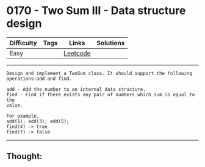 # 0170 - Two Sum III - Data structure design

Difficulty  | Tags | Links | Solutions
----------- | ---- | ----- | -----
Easy |  | [Leetcode](https://leetcode.com/problems/two-sum-iii-data-structure-design/description/) |


-----------

```
Design and implement a TwoSum class. It should support the following
operations:add and find.

add - Add the number to an internal data structure.
find - Find if there exists any pair of numbers which sum is equal to the
value.

For example,
add(1); add(3); add(5);
find(4) -> true
find(7) -> false
```

-----------

## Thought:
